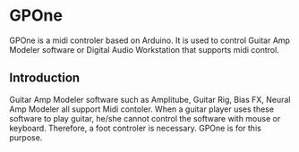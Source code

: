 # GPOne

GPOne is a midi controler based on Arduino. It is used to control Guitar Amp Modeler software or Digital Audio Workstation that supports midi control.

## Introduction

Guitar Amp Modeler software such as Amplitube, Guitar Rig, Bias FX, Neural Amp Modeler all support Midi contoler. When a guitar player uses these software to play guitar, he/she cannot control the software with mouse or keyboard. Therefore, a foot controler is necessary. GPOne is for this purpose. 

